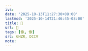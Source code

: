 ```yaml
---
ivs:
date: '2025-10-13T11:27:30+08:00'
lastmod: '2025-10-14T21:46:45-08:00'
title: 󰘆
url: 󰘆
tags: [像, 像]
src: GHZR, DCCV
note:
---
```

